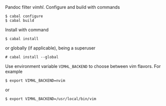 Pandoc filter *vimhl*. Configure and build with commands

```ShellSession
$ cabal configure
$ cabal build
```

Install with command

```ShellSession
$ cabal install
```

or globally (if applicable), being a superuser

```ShellSession
# cabal install --global
```

Use environment variable `VIMHL_BACKEND` to choose between vim flavors. For
example

```ShellSession
$ export VIMHL_BACKEND=nvim
```

or

```ShellSession
$ export VIMHL_BACKEND=/usr/local/bin/vim
```

